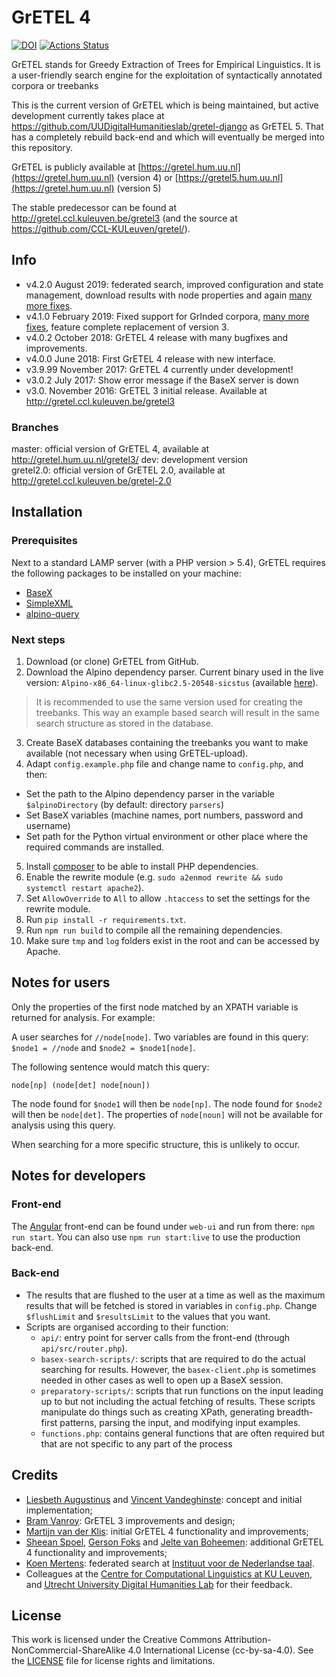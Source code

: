 # GrETEL 4
[![DOI](https://zenodo.org/badge/95562504.svg)](https://zenodo.org/badge/latestdoi/95562504)
[![Actions Status](https://github.com/UUDigitalHumanitiesLab/gretel/workflows/Tests/badge.svg)](https://github.com/UUDigitalHumanitiesLab/gretel/actions)

GrETEL stands for Greedy Extraction of Trees for Empirical Linguistics. It is a user-friendly search engine for the exploitation of syntactically annotated corpora or treebanks

This is the current version of GrETEL which is being maintained, but active development currently takes place at https://github.com/UUDigitalHumanitieslab/gretel-django as GrETEL 5. That has a completely rebuild back-end and which will eventually be merged into this repository.

GrETEL is publicly available at [https://gretel.hum.uu.nl](https://gretel.hum.uu.nl) (version 4) or [https://gretel5.hum.uu.nl](https://gretel.hum.uu.nl) (version 5)

The stable predecessor can be found at http://gretel.ccl.kuleuven.be/gretel3 (and the source at https://github.com/CCL-KULeuven/gretel/).

## Info

* v4.2.0 August 2019: federated search, improved configuration and state management, download results with node properties and again [many more fixes](https://github.com/UUDigitalHumanitieslab/gretel/compare/v4.1.0...v4.2.0).
* v4.1.0 February 2019: Fixed support for GrInded corpora, [many more fixes](https://github.com/UUDigitalHumanitieslab/gretel/compare/v4.0.2...v4.1.0), feature complete replacement of version 3.
* v4.0.2 October 2018: GrETEL 4 release with many bugfixes and improvements.
* v4.0.0 June 2018: First GrETEL 4 release with new interface.
* v3.9.99 November 2017: GrETEL 4 currently under development!
* v3.0.2 July 2017: Show error message if the BaseX server is down  
* v3.0. November 2016: GrETEL 3 initial release. Available at http://gretel.ccl.kuleuven.be/gretel3

### Branches

master: official version of GrETEL 4, available at http://gretel.hum.uu.nl/gretel3/
dev: development version  
gretel2.0: official version of GrETEL 2.0, available at http://gretel.ccl.kuleuven.be/gretel-2.0  

## Installation

### Prerequisites

Next to a standard LAMP server (with a PHP version > 5.4), GrETEL requires the following packages to be installed on your machine:

* [BaseX](https://packages.debian.org/jessie/database/basex)
* [SimpleXML](http://php.net/manual/en/book.simplexml.php)
* [alpino-query](https://github.com/UUDigitalHumanitieslab/alpino-query)

### Next steps

1. Download (or clone) GrETEL from GitHub.
2. Download the Alpino dependency parser. Current binary used in the live version: `Alpino-x86_64-linux-glibc2.5-20548-sicstus` (available [here](http://www.let.rug.nl/vannoord/alp/Alpino/versions/binary)). 

> It is recommended to use the same version used for creating the treebanks. This way an example based search will result in the same search structure as stored in the database.

3. Create BaseX databases containing the treebanks you want to make available (not necessary when using GrETEL-upload).
4. Adapt `config.example.php` file and change name to `config.php`, and then:
  * Set the path to the Alpino dependency parser in the variable `$alpinoDirectory` (by default: directory `parsers`)
  * Set BaseX variables (machine names, port numbers, password and username)
  * Set path for the Python virtual environment or other place where the required commands are installed.
5. Install [composer](https://getcomposer.org/) to be able to install PHP dependencies.
6. Enable the rewrite module (e.g. `sudo a2enmod rewrite && sudo systemctl restart apache2`).
7. Set `AllowOverride` to `All` to allow `.htaccess` to set the settings for the rewrite module.
8. Run `pip install -r requirements.txt`.
9. Run `npm run build` to compile all the remaining dependencies.
10. Make sure `tmp` and `log` folders exist in the root and can be accessed by Apache.

## Notes for users

Only the properties of the first node matched by an XPATH variable is returned for analysis. For example:

A user searches for `//node[node]`. Two variables are found in this query: `$node1 = //node` and `$node2 = $node1[node]`.

The following sentence would match this query: 

`node[np] (node[det] node[noun])`

The node found for `$node1` will then be `node[np]`. 
The node found for `$node2` will then be `node[det]`. The properties of `node[noun]` will not be available for analysis using this query.

When searching for a more specific structure, this is unlikely to occur.

## Notes for developers

### Front-end

The [Angular](https://angular.io) front-end can be found under `web-ui` and run from there: `npm run start`. You can also use `npm run start:live` to use the production back-end.

### Back-end

* The results that are flushed to the user at a time as well as the maximum results that will be fetched is stored in variables in `config.php`. Change `$flushLimit` and `$resultsLimit` to the values that you want.
* Scripts are organised according to their function:
  * `api/`: entry point for server calls from the front-end (through `api/src/router.php`).
  * `basex-search-scripts/`: scripts that are required to do the actual searching for results. However, the `basex-client.php` is sometimes needed in other cases as well to open up a BaseX session.
  * `preparatory-scripts/`: scripts that run functions on the input leading up to but not including the actual fetching of results. These scripts manipulate do things such as creating XPath, generating breadth-first patterns, parsing the input, and modifying input examples.
  * `functions.php`: contains general functions that are often required but that are not specific to any part of the process

## Credits

* [Liesbeth Augustinus](http://www.ccl.kuleuven.be/~liesbeth/) and [Vincent Vandeghinste](http://www.ccl.kuleuven.be/~vincent/ccl): concept and initial implementation;
* [Bram Vanroy](http://bramvanroy.be/): GrETEL 3 improvements and design;
* [Martijn van der Klis](http://www.uu.nl/staff/MHvanderKlis): initial GrETEL 4 functionality and improvements;
* [Sheean Spoel](http://www.uu.nl/staff/SJJSpoel), [Gerson Foks](https://www.uu.nl/staff/GFoks) and [Jelte van Boheemen](https://www.uu.nl/medewerkers/JvanBoheemen): additional GrETEL 4 functionality and improvements;
* [Koen Mertens](https://github.com/KCMertens): federated search at [Instituut voor de Nederlandse taal](https://ivdnt.org).
* Colleagues at the [Centre for Computational Linguistics at KU Leuven](http://www.arts.kuleuven.be/ling/ccl), and [Utrecht University Digital Humanities Lab](https://dig.hum.uu.nl) for their feedback.

## License

This work is licensed under the Creative Commons Attribution-NonCommercial-ShareAlike 4.0 International License (cc-by-sa-4.0). See the [LICENSE](LICENSE) file for license rights and limitations.
